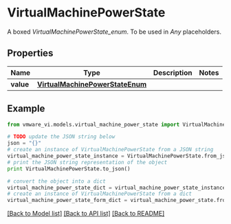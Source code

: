 # VirtualMachinePowerState

A boxed *VirtualMachinePowerState_enum*. To be used in *Any* placeholders. 

## Properties
Name | Type | Description | Notes
------------ | ------------- | ------------- | -------------
**value** | [**VirtualMachinePowerStateEnum**](VirtualMachinePowerStateEnum.md) |  | 

## Example

```python
from vmware_vi.models.virtual_machine_power_state import VirtualMachinePowerState

# TODO update the JSON string below
json = "{}"
# create an instance of VirtualMachinePowerState from a JSON string
virtual_machine_power_state_instance = VirtualMachinePowerState.from_json(json)
# print the JSON string representation of the object
print VirtualMachinePowerState.to_json()

# convert the object into a dict
virtual_machine_power_state_dict = virtual_machine_power_state_instance.to_dict()
# create an instance of VirtualMachinePowerState from a dict
virtual_machine_power_state_form_dict = virtual_machine_power_state.from_dict(virtual_machine_power_state_dict)
```
[[Back to Model list]](../README.md#documentation-for-models) [[Back to API list]](../README.md#documentation-for-api-endpoints) [[Back to README]](../README.md)


